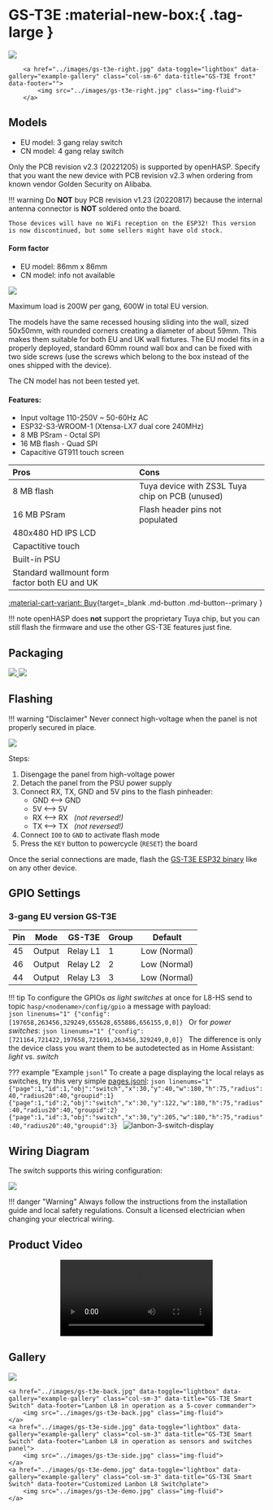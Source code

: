 # GS-T3E :material-new-box:{ .tag-large }

<div class="row justify-content-center">
        <a href="../images/gs-t3e-left.jpg" data-toggle="lightbox" data-gallery="example-gallery" class="col-sm-6" data-title="GS-T3E front" data-footer="">
            <img src="../images/gs-t3e-left.jpg" class="img-fluid">
        </a>

        <a href="../images/gs-t3e-right.jpg" data-toggle="lightbox" data-gallery="example-gallery" class="col-sm-6" data-title="GS-T3E front" data-footer="">
            <img src="../images/gs-t3e-right.jpg" class="img-fluid">
        </a>
</div>

## Models

- EU model: 3 gang relay switch
- CN model: 4 gang relay switch

Only the PCB revision v2.3 (20221205) is supported by openHASP.
Specify that you want the new device with PCB revision v2.3 when ordering from known vendor Golden Security on Alibaba.

!!! warning
    Do **NOT** buy PCB revision v1.23 (20220817) because the internal antenna connector is **NOT** soldered onto the board.

    Those devices will have no WiFi reception on the ESP32! This version is now discontinued, but some sellers might have old stock.


#### Form factor

- EU model: 86mm x 86mm
- CN model: info not available

<div class="row justify-content-center">
    <a href="../images/gs-t3e-dimensions-eu.jpg" data-toggle="lightbox" data-gallery="example-gallery" class="col-sm-8" data-title="GS-T3E EU dimensions" data-footer="">
        <img src="../images/gs-t3e-dimensions-eu.jpg" class="img-fluid">
    </a>
</div>

Maximum load is 200W per gang, 600W in total EU version.

The models have the same recessed housing sliding into the wall, sized 50x50mm, with rounded corners creating a diameter of about 59mm. This makes them suitable for both EU and UK wall fixtures. The EU model fits in a properly deployed, standard 60mm round wall box and can be fixed with two side screws (use the screws which belong to the box instead of the ones shipped with the device).

The CN model has not been tested yet.



#### Features:

- Input voltage 110-250V ~ 50-60Hz AC
- ESP32-S3-WROOM-1 (Xtensa-LX7 dual core 240MHz)
- 8 MB PSram - Octal SPI
- 16 MB flash - Quad SPI
- Capacitive GT911 touch screen

| Pros           | Cons
|:-----          |:----
| 8 MB flash     | Tuya device with ZS3L Tuya chip on PCB (unused)
| 16 MB PSram    | Flash header pins not populated
| 480x480 HD IPS LCD |
| Capactitive touch |
| Built-in PSU |
| Standard wallmount form factor both EU and UK |

[:material-cart-variant: Buy][1]{target=_blank .md-button .md-button--primary }

!!! note
    openHASP does **not** support the proprietary Tuya chip, but you can still flash the firmware
    and use the other GS-T3E features just fine.


## Packaging

<div class="row justify-content-center">
        <a href="../images/gs-t3e-box.png" data-toggle="lightbox" data-gallery="example-gallery" class="col-sm-5" data-title="GS-T3E packaging" data-footer="">
            <img src="../images/gs-t3e-box.png" class="img-fluid">
        </a>
        <a href="../images/gs-t3e-contents.png" data-toggle="lightbox" data-gallery="example-gallery" class="col-sm-5" data-title="GS-T3E Contents" data-footer="">
            <img src="../images/gs-t3e-contents.png" class="img-fluid">
        </a>
</div>

## Flashing

!!! warning "Disclaimer"
    Never connect high-voltage when the panel is not properly secured in place.

<div class="row justify-content-center">
        <a href="../images/gs-t3e-pcb.jpg" data-toggle="lightbox" data-gallery="example-gallery" class="col-sm-5" data-title="GS-T3E PCB" data-footer="">
            <img src="../images/gs-t3e-pcb.jpg" class="img-fluid">
        </a>
</div>

Steps:

1. Disengage the panel from high-voltage power
2. Detach the panel from the PSU power supply
3. Connect RX, TX, GND and 5V pins to the flash pinheader:
    - GND <--> GND
    - 5V <--> 5V
    - RX <--> RX &nbsp; *(not reversed!)*
    - TX <--> TX &nbsp; *(not reversed!)*
4. Connect `IO0` to `GND` to activate flash mode
5. Press the `KEY` button to powercycle (`RESET`) the board

Once the serial connections are made, flash the [GS-T3E ESP32 binary](../../firmware/esp32.md) like on any other device.

## GPIO Settings

### 3-gang EU version GS-T3E

Pin| Mode   | GS-T3E     | Group | Default
---|--------|------------|-------|----
45 | Output | Relay L1   | 1 | Low (Normal)
46 | Output | Relay L2   | 2 | Low (Normal)
44 | Output | Relay L3   | 3 | Low (Normal)


!!! tip
    To configure the GPIOs _as light switches_ at once for L8-HS send to topic `hasp/<nodename>/config/gpio` a message with payload:  
    ```json linenums="1"
    {"config":[197658,263456,329249,655628,655886,656155,0,0]}
    ```
    Or for _power switches_:
    ```json linenums="1"
    {"config":[721164,721422,197658,721691,263456,329249,0,0]}
    ```
    The difference is only the device class you want them to be autodetected as in Home Assistant: _light_ vs. _switch_


??? example "Example `jsonl`"
    To create a page displaying the local relays as switches, try this very simple [pages.jsonl](../../design/pages.md):
    ```json linenums="1"
    {"page":1,"id":1,"obj":"switch","x":30,"y":40,"w":180,"h":75,"radius":40,"radius20":40,"groupid":1}
    {"page":1,"id":2,"obj":"switch","x":30,"y":122,"w":180,"h":75,"radius":40,"radius20":40,"groupid":2}
    {"page":1,"id":3,"obj":"switch","x":30,"y":205,"w":180,"h":75,"radius":40,"radius20":40,"groupid":3}
    ```
    ![lanbon-3-switch-display](images/lanbon-3-switch-display.png)


## Wiring Diagram

The switch supports this wiring configuration:

<div class="row justify-content-center">
        <a href="../images/gs-t3e-wiring.png" data-toggle="lightbox" data-gallery="example-gallery" class="col-sm-5" data-title="GS-T3E wiring" data-footer="">
            <img src="../images/gs-t3e-wiring.png" class="img-fluid">
        </a>
</div>

!!! danger "Warning"
    Always follow the instructions from the installation guide and local safety regulations.
    Consult a licensed electrician when changing your electrical wiring.</br>

## Product Video

<div class="row justify-content-center">
    <div class="col-sm-8">
        <video controls style="display:block; margin:auto;" 
            <source src="https://video01.alibaba.com/vod-icbu/4f4e1c368ac918af/3978a2de2f053d59/20220921_d6db1fad7b100f03_377788337177_mp4_264_sd_unlimit_taobao.mp4?w=960&h=540&e=sd" type="video/mp4">Your browser does not support the video tag.
        </video>
    </div>
</div>


## Gallery

<div class="row justify-content-center">
    <a href="../images/gs-t3e.jpg" data-toggle="lightbox" data-gallery="example-gallery" class="col-sm-3" data-title="GS-T3E front" data-footer="">
        <img src="../images/gs-t3e.jpg" class="img-fluid">
    </a>

    <a href="../images/gs-t3e-back.jpg" data-toggle="lightbox" data-gallery="example-gallery" class="col-sm-3" data-title="GS-T3E Smart Switch" data-footer="Lanbon L8 in operation as a 5-cover commander">
        <img src="../images/gs-t3e-back.jpg" class="img-fluid">
    </a>
    <a href="../images/gs-t3e-side.jpg" data-toggle="lightbox" data-gallery="example-gallery" class="col-sm-3" data-title="GS-T3E Smart Switch" data-footer="Lanbon L8 in operation as sensors and switches panel">
        <img src="../images/gs-t3e-side.jpg" class="img-fluid">
    </a>
    <a href="../images/gs-t3e-demo.jpg" data-toggle="lightbox" data-gallery="example-gallery" class="col-sm-3" data-title="GS-T3E Smart Switch" data-footer="Customized Lanbon L8 Switchplate">
        <img src="../images/gs-t3e-demo.jpg" class="img-fluid">
    </a>
</div>

[1]: https://www.alibaba.com/product-detail/2022-new-arrival-smart-wifi-switch_1600573806214.html
